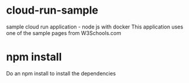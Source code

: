 # cloud-run-sample
sample cloud run application - node js with docker
This application uses one of the sample pages from W3Schools.com

# npm install
Do an npm install to install the dependencies
